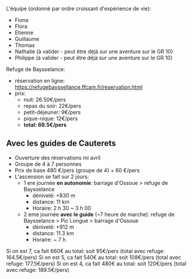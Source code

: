 L'équipe (ordonné par ordre croissant d'expérience de vie):
- Fiona
- Flora
- Etienne
- Guillaume
- Thomas
- Nathalie (à valider - peut être déjà sur une aventure sur le GR 10)
- Philippe (à valider - peut être déjà sur une aventure sur le GR 10)

Refuge de Baysselance:
- réservation en ligne: https://refugebayssellance.ffcam.fr/reservation.html
- prix:
	- nuit: 26.50€/pers
	- repas du soir: 22€/pers
	- petit-déjeuner: 9€/pers
	- pique-nique: 12€/pers
	- **total: 69.5€/pers**
	
## Avec les guides de Cauterets

- Ouverture des réservations mi avril
- Groupe de 4 à 7 personnes
- Prix de base 480 €/pers (groupe de 4) + 60 €/pers
- L'ascension se fait sur 2 jours:
	- 1 ere journée **en autonomie**: barrage d'Ossoue >  refuge de Baysselance
		- dénivelé: +830 m
		- distance: 11 km
		- Horaire: 2 h 30 ~ 3 h 00
	- 2 eme journée **avec le guide** (~7 heure de marche): refuge de Baysselance > Pic Longue > barrage d'Ossoue
		- dénivelé: +912 m
		- distance: 11.3 km
		- Horaire: ~ 7 h

Si on est 7, ca fait 660€ au total: soit 95€/pers (total avec refuge: 164.5€/pers)
Si on est 5, ca fait 540€ au total: soit 108€/pers (total avec refuge: 177.5€/pers)
Si on est 4, ca fait 480€ au total: soit 120€/pers (total avec refuge: 189.5€/pers)


